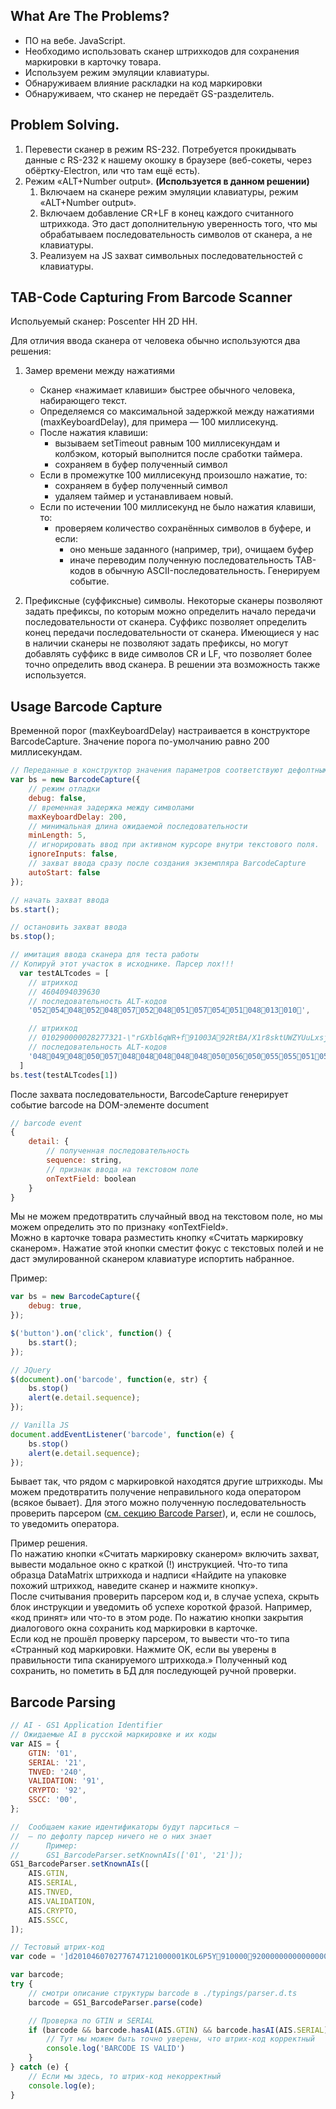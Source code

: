 ## What Are The Problems?

- ПО на вебе. JavaScript. 
- Необходимо использовать сканер штрихкодов для сохранения маркировки в карточку товара.
- Используем режим эмуляции клавиатуры.
- Обнаруживаем влияние раскладки на код маркировки
- Обнаруживаем, что сканер не передаёт GS-разделитель.
  
## Problem Solving.

1. Перевести сканер в режим RS-232. Потребуется прокидывать данные с RS-232 к нашему окошку в браузере (веб-сокеты, через обёртку-Electron, или что там ещё есть).
2. Режим «ALT+Number output». **(Используется в данном решении)**
   1. Включаем на сканере режим эмуляции клавиатуры, режим «ALT+Number output». 
   2. Включаем добавление CR+LF в конец каждого считанного штрихкода. Это даст дополнительную уверенность того, что мы обрабатываем последовательность символов от сканера, а не клавиатуры.
   3. Реализуем на JS захват символьных последовательностей с клавиатуры.


##  TAB-Code Capturing From Barcode Scanner

Испольуемый сканер: Poscenter HH 2D HH.

Для отличия ввода сканера от человека обычно используются два решения:

1. Замер времени между нажатиями
    - Сканер «нажимает клавиши» быстрее обычного человека, набирающего текст. 
    - Определяемся со максимальной задержкой между нажатиями (maxKeyboardDelay), для примера — 100 миллисекунд.
    - После нажатия клавиши:
      -  вызываем setTimeout равным 100 миллисекундам и колбэком, который выполнится после сработки таймера.
      -  сохраняем в буфер полученный символ
    - Если в промежутке 100 миллисекунд произошло нажатие, то:
      - сохраняем в буфер полученный символ
      - удаляем таймер и устанавливаем новый.
    - Если по истечении 100 миллисекунд не было нажатия клавиши, то: 
      - проверяем количество сохранённых символов в буфере, и если: 
        - оно меньше заданного (например, три), очищаем буфер
        - иначе переводим полученную последовательность TAB-кодов в обычную ASCII-последовательность. Генерируем событие.

2. Префиксные (суффиксные) символы. Некоторые сканеры позволяют задать префиксы, по которым можно определить начало передачи последовательности от сканера. Суффикс позволяет определить конец передачи последовательности от сканера. Имеющиеся у нас в наличии сканеры не позволяют задать префиксы, но могут добавлять суффикс в виде символов CR и LF, что позволяет более точно определить ввод сканера. В решении эта возможность также используется.


## Usage Barcode Capture

Временной порог (maxKeyboardDelay) настраивается в конструкторе BarcodeCapture. Значение порога по-умолчанию равно 200 миллисекундам.

``` js
// Переданные в конструктор значения параметров соответствуют дефолтным значениям
var bs = new BarcodeCapture({
    // режим отладки
    debug: false,
    // временная задержка между символами
    maxKeyboardDelay: 200,
    // минимальная длина ожидаемой последовательности
    minLength: 5,
    // игнорировать ввод при активном курсоре внутри текстового поля. 
    ignoreInputs: false,
    // захват ввода сразу после создания экземпляра BarcodeCapture
    autoStart: false
});

// начать захват ввода
bs.start();

// остановить захват ввода
bs.stop();

// имитация ввода сканера для теста работы
// Копируй этот участок в исходнике. Парсер лох!!!
  var testALTcodes = [
    // штрихкод
    // 4604094039630
    // последовательность ALT-кодов 
    '052054048052048057052048051057054051048013010',

    // штрихкод 
    // 010290000028277321-\"rGXbl6qWR+f91003A92RtBA/X1r8sktUWZYUuLxsjypacUEGr9U3D0MitoczBkXQofXaKFq8Zy9BQ+Y5uW03+2dwmzf4NBW7ZTb7AGXEg==
    // последовательность ALT-кодов 
    '04804904805005704804804804804805005605005505505105004904503401140710880980108054011308708204301020290570490480480510650290570500820116066065047088049011405601150107011608508709008908501170760120011501060121011209709908506907101140570850510680480770105011601110990122066010708808101110102088097075070011305609001210570660810430890530117087048051043050010001190109012201020520780660870550900840980550650710880690103061061013010'
  ]
bs.test(testALTcodes[1])
```

После захвата последовательности, BarcodeCapture генерирует событие barcode на DOM-элементе document

```js
// barcode event
{
    detail: {
        // полученная последовательность 
        sequence: string,
        // признак ввода на текстовом поле
        onTextField: boolean
    }
}
```


Мы не можем предотвратить случайный ввод на текстовом поле, но мы можем определить это по признаку «onTextField».  
Можно в карточке товара разместить кнопку «Считать маркировку сканером». Нажатие этой кнопки сместит фокус с текстовых полей и не даст эмулированной сканером клавиатуре испортить набранное.

Пример:

```js
var bs = new BarcodeCapture({
    debug: true,
});

$('button').on('click', function() {
    bs.start();
});

// JQuery
$(document).on('barcode', function(e, str) {
    bs.stop()
    alert(e.detail.sequence);
});

// Vanilla JS
document.addEventListener('barcode', function(e) {
    bs.stop()
    alert(e.detail.sequence);
});
```

Бывает так, что рядом с маркировкой находятся другие штрихкоды. Мы можем предотвратить получение неправильного кода оператором (всякое бывает). Для этого можно полученную последовательность проверить парсером ([см. секцию Barcode Parser](https://github.com/asakasinsky/Barcode#barcode-parsing)), и, если не сошлось, то уведомить оператора.

Пример решения.  
По нажатию кнопки «Считать маркировку сканером» включить захват, вывести модальное окно с краткой (!) инструкцией. Что-то типа образца DataMatrix штрихкода и надписи «Найдите на упаковке похожий штрихкод, наведите сканер и нажмите кнопку».  
После считывания проверить парсером код и, в случае успеха, скрыть блок инструкции и уведомить об успехе короткой фразой. Например, «код принят» или что-то в этом роде. По нажатию кнопки закрытия диалогового окна сохранить код маркировки в карточке.  
Если код не прошёл проверку парсером, то вывести что-то типа «Странный код маркировки. Нажмите OK, если вы уверены в правильности типа сканируемого штрихкода.»
Полученный код сохранить, но пометить в БД для последующей ручной проверки.  



## Barcode Parsing

``` js
// AI - GS1 Application Identifier 
// Ожидаемые AI в русской маркировке и их коды
var AIS = {
    GTIN: '01',
    SERIAL: '21',
    TNVED: '240',
    VALIDATION: '91',
    CRYPTO: '92',
    SSCC: '00',
};

//  Сообщаем какие идентификаторы будут парситься —
//  — по дефолту парсер ничего не о них знает
//      Пример:
//      GS1_BarcodeParser.setKnownAIs(['01', '21']);
GS1_BarcodeParser.setKnownAIs([
    AIS.GTIN,
    AIS.SERIAL,
    AIS.TNVED,
    AIS.VALIDATION,
    AIS.CRYPTO,
    AIS.SSCC,
]);

// Тестовый штрих-код
var code = ']d2010460702776747121000001KOL6P5Y910000920000000000000000000000000000000000000000000';

var barcode;
try {
    // смотри описание структуры barcode в ./typings/parser.d.ts
    barcode = GS1_BarcodeParser.parse(code)

    // Проверка по GTIN и SERIAL
    if (barcode && barcode.hasAI(AIS.GTIN) && barcode.hasAI(AIS.SERIAL)) {
        // Тут мы можем быть точно уверены, что штрих-код корректный 
        console.log('BARCODE IS VALID')
    }
} catch (e) {
    // Если мы здесь, то штрих-код некорректный
    console.log(e);
}
```
